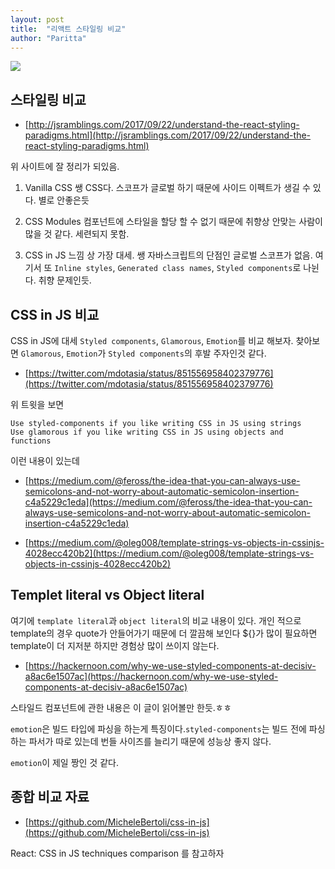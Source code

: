```yaml
---
layout: post
title:  "리액트 스타일링 비교"
author: "Paritta"
---
```

 
<img src='https://alligator.io/images/react/react-css.png'>

## 스타일링 비교

- [http://jsramblings.com/2017/09/22/understand-the-react-styling-paradigms.html](http://jsramblings.com/2017/09/22/understand-the-react-styling-paradigms.html)

위 사이트에 잘 정리가 되있음.

1. Vanilla CSS
쌩 CSS다. 스코프가 글로벌 하기 때문에 사이드 이펙트가 생길 수 있다. 별로 안좋은듯

2. CSS Modules
컴포넌트에 스타일을 할당 할 수 없기 때문에 취향상 안맞는 사람이 많을 것 같다. 세련되지 못함.

3. CSS in JS
느낌 상 가장 대세. 쌩 자바스크립트의 단점인 글로벌 스코프가 없음.
여기서 또 `Inline styles`, `Generated class names`, `Styled components`로 나뉜다.
취향 문제인듯.

## CSS in JS 비교

CSS in JS에 대세 `Styled components`, `Glamorous`, `Emotion`를 비교 해보자.
찾아보면 `Glamorous`, `Emotion`가 `Styled components`의 후발 주자인것 같다.

- [https://twitter.com/mdotasia/status/851556958402379776](https://twitter.com/mdotasia/status/851556958402379776)

위 트윗을 보면 

```
Use styled-components if you like writing CSS in JS using strings
Use glamorous if you like writing CSS in JS using objects and functions
```

이런 내용이 있는데 

- [https://medium.com/@feross/the-idea-that-you-can-always-use-semicolons-and-not-worry-about-automatic-semicolon-insertion-c4a5229c1eda](https://medium.com/@feross/the-idea-that-you-can-always-use-semicolons-and-not-worry-about-automatic-semicolon-insertion-c4a5229c1eda)

- [https://medium.com/@oleg008/template-strings-vs-objects-in-cssinjs-4028ecc420b2](https://medium.com/@oleg008/template-strings-vs-objects-in-cssinjs-4028ecc420b2)

## Templet literal vs Object literal

여기에 `template literal`과 `object literal`의 비교 내용이 있다.
개인 적으로 template의 경우 quote가 안들어가기 때문에 더 깔끔해 보인다 ${}가 많이 필요하면 template이 더 지저분 하지만 경험상 많이 쓰이지 않는다.

- [https://hackernoon.com/why-we-use-styled-components-at-decisiv-a8ac6e1507ac](https://hackernoon.com/why-we-use-styled-components-at-decisiv-a8ac6e1507ac)

스타일드 컴포넌트에 관한 내용은 이 글이 읽어볼만 한듯.ㅎㅎ

`emotion`은 빌드 타입에 파싱을 하는게 특징이다.`styled-components`는 빌드 전에 파싱하는 파서가 따로 있는데 번들 사이즈를 늘리기 때문에 성능상 좋지 않다.

`emotion`이 제일 짱인 것 같다.

## 종합 비교 자료

- [https://github.com/MicheleBertoli/css-in-js](https://github.com/MicheleBertoli/css-in-js)

React: CSS in JS techniques comparison
를 참고하자